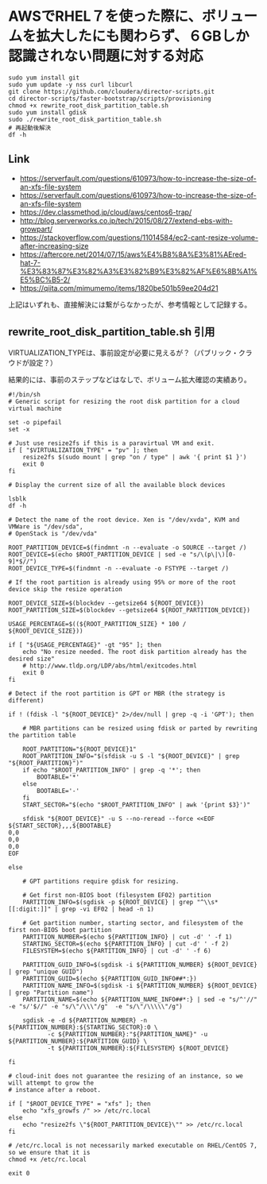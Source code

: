 # AWSでRHEL７を使った際に、ボリュームを拡大したにも関わらず、６GBしか認識されない問題に対する対応

```
sudo yum install git
sudo yum update -y nss curl libcurl
git clone https://github.com/cloudera/director-scripts.git
cd director-scripts/faster-bootstrap/scripts/provisioning
chmod +x rewrite_root_disk_partition_table.sh 
sudo yum install gdisk
sudo ./rewrite_root_disk_partition_table.sh
# 再起動後解決
df -h
```

## Link
* https://serverfault.com/questions/610973/how-to-increase-the-size-of-an-xfs-file-system
* https://serverfault.com/questions/610973/how-to-increase-the-size-of-an-xfs-file-system
* https://dev.classmethod.jp/cloud/aws/centos6-trap/
* http://blog.serverworks.co.jp/tech/2015/08/27/extend-ebs-with-growpart/
* https://stackoverflow.com/questions/11014584/ec2-cant-resize-volume-after-increasing-size
* https://aftercore.net/2014/07/15/aws%E4%B8%8A%E3%81%AEred-hat-7-%E3%83%87%E3%82%A3%E3%82%B9%E3%82%AF%E6%8B%A1%E5%BC%B5-2/
* https://qiita.com/mimumemo/items/1820be501b59ee204d21

上記はいずれも、直接解決には繋がらなかったが、参考情報として記録する。

## rewrite_root_disk_partition_table.sh 引用

VIRTUALIZATION_TYPEは、事前設定が必要に見えるが？（パブリック・クラウドが設定？）

結果的には、事前のステップなどはなしで、ボリューム拡大確認の実績あり。
```
#!/bin/sh
# Generic script for resizing the root disk partition for a cloud virtual machine

set -o pipefail
set -x

# Just use resize2fs if this is a paravirtual VM and exit.
if [ "$VIRTUALIZATION_TYPE" = "pv" ]; then
    resize2fs $(sudo mount | grep "on / type" | awk '{ print $1 }')
    exit 0
fi

# Display the current size of all the available block devices

lsblk
df -h

# Detect the name of the root device. Xen is "/dev/xvda", KVM and VMWare is "/dev/sda",
# OpenStack is "/dev/vda"

ROOT_PARTITION_DEVICE=$(findmnt -n --evaluate -o SOURCE --target /)
ROOT_DEVICE=$(echo $ROOT_PARTITION_DEVICE | sed -e "s/\(p\|\)[0-9]*$//")
ROOT_DEVICE_TYPE=$(findmnt -n --evaluate -o FSTYPE --target /)

# If the root partition is already using 95% or more of the root device skip the resize operation

ROOT_DEVICE_SIZE=$(blockdev --getsize64 ${ROOT_DEVICE})
ROOT_PARTITION_SIZE=$(blockdev --getsize64 ${ROOT_PARTITION_DEVICE})

USAGE_PERCENTAGE=$((${ROOT_PARTITION_SIZE} * 100 / ${ROOT_DEVICE_SIZE}))

if [ "${USAGE_PERCENTAGE}" -gt "95" ]; then
    echo "No resize needed. The root disk partition already has the desired size"
    # http://www.tldp.org/LDP/abs/html/exitcodes.html
    exit 0
fi

# Detect if the root partition is GPT or MBR (the strategy is different)

if ! (fdisk -l "${ROOT_DEVICE}" 2>/dev/null | grep -q -i 'GPT'); then

    # MBR partitions can be resized using fdisk or parted by rewriting the partition table

    ROOT_PARTITION="${ROOT_DEVICE}1"
    ROOT_PARTITION_INFO="$(sfdisk -u S -l "${ROOT_DEVICE}" | grep "${ROOT_PARTITION}")"
    if echo "$ROOT_PARTITION_INFO" | grep -q '*'; then
        BOOTABLE='*'
    else
        BOOTABLE='-'
    fi
    START_SECTOR="$(echo "$ROOT_PARTITION_INFO" | awk '{print $3}')"

    sfdisk "${ROOT_DEVICE}" -u S --no-reread --force <<EOF
${START_SECTOR},,,${BOOTABLE}
0,0
0,0
0,0
EOF

else

    # GPT partitions require gdisk for resizing.

    # Get first non-BIOS boot (filesystem EF02) partition
    PARTITION_INFO=$(sgdisk -p ${ROOT_DEVICE} | grep "^\\s*[[:digit:]]" | grep -vi EF02 | head -n 1)

    # Get partition number, starting sector, and filesystem of the first non-BIOS boot partition
    PARTITION_NUMBER=$(echo ${PARTITION_INFO} | cut -d' ' -f 1)
    STARTING_SECTOR=$(echo ${PARTITION_INFO} | cut -d' ' -f 2)
    FILESYSTEM=$(echo ${PARTITION_INFO} | cut -d' ' -f 6)

    PARTITION_GUID_INFO=$(sgdisk -i ${PARTITION_NUMBER} ${ROOT_DEVICE} | grep "unique GUID")
    PARTITION_GUID=$(echo ${PARTITION_GUID_INFO##*:})
    PARTITION_NAME_INFO=$(sgdisk -i ${PARTITION_NUMBER} ${ROOT_DEVICE} | grep "Partition name")
    PARTITION_NAME=$(echo ${PARTITION_NAME_INFO##*:} | sed -e "s/^'//" -e "s/'$//" -e "s/\"/\\\"/g"  -e "s/\"/\\\\\"/g")

    sgdisk -e -d ${PARTITION_NUMBER} -n ${PARTITION_NUMBER}:${STARTING_SECTOR}:0 \
           -c ${PARTITION_NUMBER}:"${PARTITION_NAME}" -u ${PARTITION_NUMBER}:${PARTITION_GUID} \
           -t ${PARTITION_NUMBER}:${FILESYSTEM} ${ROOT_DEVICE}

fi

# cloud-init does not guarantee the resizing of an instance, so we will attempt to grow the
# instance after a reboot.

if [ "$ROOT_DEVICE_TYPE" = "xfs" ]; then
    echo "xfs_growfs /" >> /etc/rc.local
else
    echo "resize2fs \"${ROOT_PARTITION_DEVICE}\"" >> /etc/rc.local
fi

# /etc/rc.local is not necessarily marked executable on RHEL/CentOS 7, so we ensure that it is
chmod +x /etc/rc.local

exit 0
```


